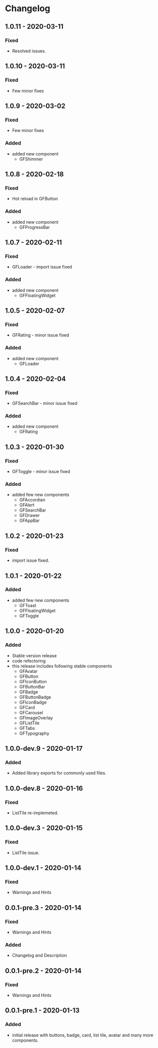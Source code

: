 # Changelog

## 1.0.11 - 2020-03-11

### Fixed
*  Resolved issues.

## 1.0.10 - 2020-03-11

### Fixed
* Few minor fixes

## 1.0.9 - 2020-03-02

### Fixed
* Few minor fixes

### Added
* added new component
    - GFShimmer

## 1.0.8 - 2020-02-18

### Fixed
* Hot reload in GFButton

### Added
* added new component
    - GFProgressBar




## 1.0.7 - 2020-02-11

### Fixed
* GFLoader - import issue fixed

### Added
* added new component
    - GFFloatingWidget





## 1.0.5 - 2020-02-07

### Fixed
* GFRating - minor issue fixed

### Added
* added new component
    - GFLoader




## 1.0.4 - 2020-02-04

### Fixed
* GFSearchBar - minor issue fixed

### Added
* added new component
    - GFRating




## 1.0.3 - 2020-01-30

### Fixed
* GFToggle - minor issue fixed

### Added
* added few new components 
    - GFAccordian
    - GFAlert
    - GFSearchBar
    - GFDrawer
    - GFAppBar




## 1.0.2 - 2020-01-23

### Fixed
* import issue fixed.




## 1.0.1 - 2020-01-22

### Added
* added few new components 
    - GFToast
    - GFFloatingWidget
    - GFToggle




## 1.0.0 - 2020-01-20

### Added
* Stable version release
* code refectoring
* this release includes following stable components 
    - GFAvatar
    - GFButton
    - GFIconButton
    - GFButtonBar
    - GFBadge
    - GFButtonBadge
    - GFIconBadge
    - GFCard
    - GFCarousel
    - GFImageOverlay
    - GFListTile
    - GFTabs
    - GFTypography




## 1.0.0-dev.9 - 2020-01-17

### Added
* Added library exports for commonly used files.




## 1.0.0-dev.8 - 2020-01-16

### Fixed
* ListTile re-implemeted.




## 1.0.0-dev.3 - 2020-01-15

### Fixed
* ListTile issue.




## 1.0.0-dev.1 - 2020-01-14

### Fixed
* Warnings and Hints




## 0.0.1-pre.3 - 2020-01-14

### Fixed
* Warnings and Hints

### Added
* Changelog and Description




## 0.0.1-pre.2 - 2020-01-14

### Fixed
* Warnings and Hints




## 0.0.1-pre.1 - 2020-01-13

### Added
* initial release with buttons, badge, card, list tile, avatar and many more components.